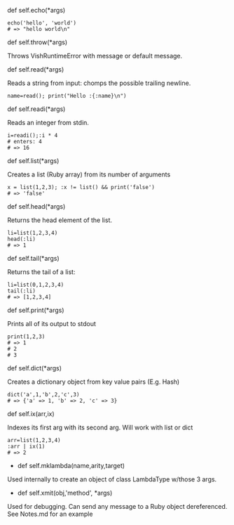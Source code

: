   def self.echo(*args)

```
echo('hello', 'world')
# => "hello world\n"
```


  def self.throw(*args)

Throws VishRuntimeError with message or default message.

  def self.read(*args)

Reads a string from input: chomps the possible trailing newline.

```
name=read(); print("Hello :{:name}\n")
```

  def self.readi(*args)

Reads an integer from stdin.

```
i=readi();:i * 4
# enters: 4
# => 16
```

  def self.list(*args)

Creates a list (Ruby array) from its number of arguments

```
x = list(1,2,3); :x != list() && print('false')
# => 'false'
```

  def self.head(*args)

Returns the head element of the list.

```
li=list(1,2,3,4)
head(:li)
# => 1
```

  def self.tail(*args)

Returns the tail of a list:

```
li=list(0,1,2,3,4)
tail(:li)
# => [1,2,3,4]
```

  def self.print(*args)

Prints all of its output to stdout

```
print(1,2,3)
# => 1
# 2
# 3
```

def self.dict(*args)

Creates a dictionary object from key value pairs (E.g. Hash)


```
dict('a',1,'b',2,'c',3)
# => {'a' => 1, 'b' => 2, 'c' => 3}
```

def self.ix(arr,ix)

Indexes its first arg with its second arg. Will work with list or dict

```
arr=list(1,2,3,4)
:arr | ix(1)
# => 2
```




- def self.mklambda(name,arity,target)

Used internally to create an object of class LambdaType w/those 3 args.

- def self.xmit(obj,'method', *args)

Used for debugging. Can send any message to a Ruby object
dereferenced. See Notes.md for an example